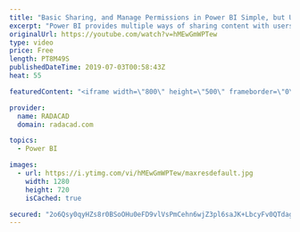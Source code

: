 ```yaml
---
title: "Basic Sharing, and Manage Permissions in Power BI Simple, but Useful"
excerpt: "Power BI provides multiple ways of sharing content with users. Each sharing method has pros and cons and can be used for specific scenarios. Some of the sharing methods can be used together to build a framework for sharing. In this post, I will talk about the most basic way of sharing Power BI content."
originalUrl: https://youtube.com/watch?v=hMEwGmWPTew
type: video
price: Free
length: PT8M49S
publishedDateTime: 2019-07-03T00:58:43Z
heat: 55

featuredContent: "<iframe width=\"800\" height=\"500\" frameborder=\"0\" src=\"https://www.youtube.com/embed/hMEwGmWPTew\" allow=\"accelerometer; autoplay; encrypted-media; gyroscope; picture-in-picture\" allowfullscreen></iframe>"

provider:
  name: RADACAD
  domain: radacad.com

topics:
  - Power BI

images:
  - url: https://i.ytimg.com/vi/hMEwGmWPTew/maxresdefault.jpg
    width: 1280
    height: 720
    isCached: true

secured: "2o6Qsy0qyHZs8r0BSoOHu0eFD9vlVsPmCehn6wjZ3pl6saJK+LbcyFv0QTdagCR4uanpkYNYskMOw6NyL+pmJG8ykukG23RHRD1+6H2+SGhrI2nuqjFsS5UYI3Nx9RGpfRraQPh45k4BejvfgXFWJR+FakDfzhbGqiOJUu3LWolOP99Ec0UyFG/usYPQ6IvkP1KTOv6ushzkuajTuT0siS051Y/HjleVYxmFz4AGPDr4z4AGuAmOJZ1hj/l/zx+vyRQzTE48wgwYoCiX2fM1y84k2mxeGggtmOcfxv6OoLbE9e1FgKJAN1n6qWm05HW+MxakNKuVj0g55+ZX/lCpQLiJ+pyZbFsKUIdCTnD4XllFarVO2dKQMoXpekjfUoaKeOij6vfpijctoVyXs0ziRy60J9/23hgiCooYpUkJ3ok=;3k3N+F7m0sOSYByv5FLOBA=="
---
```


